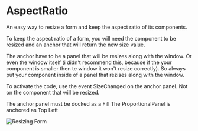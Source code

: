 # AspectRatio
An easy way to resize a form and keep the aspect ratio of its components.

To keep the aspect ratio of a form, you will need the component to be resized and an anchor that will return the new size value.

The anchor have to be a panel that will be resizes along with the window. Or even the window itself (i didn't recommend this, because if the your component is smaller then te window it won't resize correctly). So always put your component inside of a panel that rezises along with the window.

To activate the code, use the event SizeChanged on the anchor panel. Not on the component that will be resized.

The anchor panel must be docked as a Fill
The ProportionalPanel is anchored as Top Left

![Resizing Form](https://i.imgur.com/HNdrAZj.gif)

